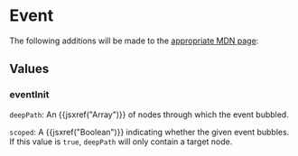 # Event

The following additions will be made to the [appropriate MDN page](https://developer.mozilla.org/en-US/docs/Web/API/Event/Event):

## Values

### eventInit

`deepPath`: An {{jsxref("Array")}} of nodes through which the event bubbled.

`scoped`: A {{jsxref("Boolean")}} indicating whether the given event bubbles. If this value is `true`, `deepPath` will only contain a target node.
